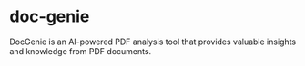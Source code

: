 # doc-genie
DocGenie is an AI-powered PDF analysis tool that provides valuable insights and knowledge from PDF documents.
